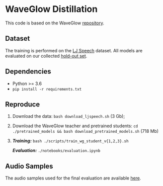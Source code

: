 # WaveGlow Distillation 

This code is based on the WaveGlow [repository](https://github.com/NVIDIA/waveglow). 

## Dataset

The training is performed on the [LJ Speech](https://keithito.com/LJ-Speech-Dataset/) dataset. All models are evaluated on our collected [hold-out set](https://www.dropbox.com/sh/n14gejov1hocpso/AAC61FWhk0tKwFVOpFgTR9Qwa?dl=0). 

## Dependencies

* Python >= 3.6
* ```pip install -r requirements.txt```

## Reproduce

1. Download the data: `bash download_ljspeech.sh` (3 Gb);
2. Download the WaveGlow teacher and pretrained students:
```cd ./pretrained_models && bash download_pretrained_models.sh``` (718 Mb)
4. ***Training:*** `bash ./scripts/train_wg_student_v{1,2,3}.sh`

   ***Evaluation:*** `./notebooks/evaluation.ipynb`

## Audio Samples

The audio samples used for the final evaluation are available [here](https://www.dropbox.com/sh/0wx2dswks9um90r/AAA5R78v_DPL_5I5RfugPKmWa?dl=0).
